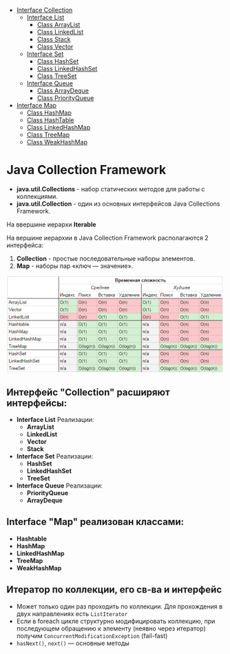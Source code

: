 + [Interface Collection](src/main/java/kovteba/interfacecollection)
    + [Interface List](src/main/java/kovteba/interfacecollection/interfacelist)
        + [Class ArrayList](src/main/java/kovteba/interfacecollection/interfacelist/classarraylist)
        + [Class LinkedList](src/main/java/kovteba/interfacecollection/interfacelist/classlinkedlist)
        + [Class Stack](src/main/java/kovteba/interfacecollection/interfacelist/classstack)
        + [Class Vector](src/main/java/kovteba/interfacecollection/interfacelist/classvector)
    + [Interface Set](src/main/java/kovteba/interfacecollection/interfaceset)
        + [Class HashSet](src/main/java/kovteba/interfacecollection/interfaceset/classhashset)
        + [Class LinkedHashSet](src/main/java/kovteba/interfacecollection/interfaceset/classlinkedhashset)
        + [Class TreeSet](src/main/java/kovteba/interfacecollection/interfaceset/classtreeset)
    + [Interface Queue](src/main/java/kovteba/interfacecollection/interfacequeue)
        + [Class ArrayDeque](src/main/java/kovteba/interfacecollection/interfacequeue/interfacedeque/classarraydeque)
        + [Class PriorityQueue](src/main/java/kovteba/interfacecollection/interfacequeue/classpriorityqueue)
+ [Interface Map](src/main/java/kovteba/interfacemap)
    + [Class HashMap](src/main/java/kovteba/interfacemap/classhashmap)
    + [Class HashTable](src/main/java/kovteba/interfacemap/classhashtable)
    + [Class LinkedHashMap](src/main/java/kovteba/interfacemap/classlinkedhashmap)
    + [Class TreeMap](src/main/java/kovteba/interfacemap/classtreemap)
    + [Class WeakHashMap](src/main/java/kovteba/interfacemap/classweakhashmap)

        
# Java Collection Framework
- __java.util.Collections__ - набор статических методов для работы с коллекциями.
- __java.util.Collection__ - один из основных интерфейсов Java Collections Framework.

На ввершине иерархи __Iterable__

На вершине иерархии в Java Collection Framework располагаются 2 интерфейса: 
1. __Collection__ - простые последовательные наборы элементов. 
2. __Map__ - наборы пар «ключ — значение».

![BigONotation](img/BigONotation.png)

## **Интерфейс "Collection" расширяют интерфейсы:**
+ __Interface List__ Реализации:
    + __ArrayList__
    + __LinkedList__
    + __Vector__
    + __Stack__ 
+ __Interface Set__ Реализации:
    + __HashSet__
    + __LinkedHashSet__ 
    + __TreeSet__
+ __Interface Queue__ Реализации:
    + __PriorityQueue__ 
    + __ArrayDeque__ 
    
## Interface "Map" реализован классами:
+ __Hashtable__
+ __HashMap__
+ __LinkedHashMap__
+ __TreeMap__ 
+ __WeakHashMap__

## Итератор по коллекции, его св-ва и интерфейс 
- Может только один раз проходить по коллекции. Для прохождения в двух направлениях есть `ListIterator`
- Если в foreach цикле структурно модифицировать коллекцию, при последующем обращению к элементу (неявно через итератор) 
    получим `ConcurrentModificationException` (fail-fast)
- `hasNext()`, `next()` — основные методы
    